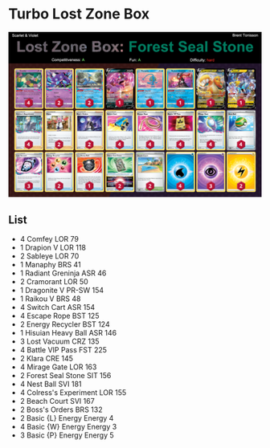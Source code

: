 # Turbo Lost Zone Box

![decklist](../../!Images/Standard/4BST-SVI/Lost%20Zone%20Turbo.png)

## List
* 4 Comfey LOR 79
* 1 Drapion V LOR 118
* 2 Sableye LOR 70
* 1 Manaphy BRS 41
* 1 Radiant Greninja ASR 46
* 2 Cramorant LOR 50
* 1 Dragonite V PR-SW 154
* 1 Raikou V BRS 48
* 4 Switch Cart ASR 154
* 4 Escape Rope BST 125
* 2 Energy Recycler BST 124
* 1 Hisuian Heavy Ball ASR 146
* 3 Lost Vacuum CRZ 135
* 4 Battle VIP Pass FST 225
* 2 Klara CRE 145
* 4 Mirage Gate LOR 163
* 2 Forest Seal Stone SIT 156
* 4 Nest Ball SVI 181
* 4 Colress's Experiment LOR 155
* 2 Beach Court SVI 167
* 2 Boss's Orders BRS 132
* 2 Basic {L} Energy Energy 4
* 4 Basic {W} Energy Energy 3
* 3 Basic {P} Energy Energy 5

